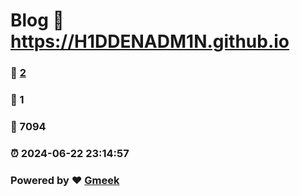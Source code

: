 # Blog :link: https://H1DDENADM1N.github.io 
### :page_facing_up: [2](https://H1DDENADM1N.github.io/tag.html) 
### :speech_balloon: 1 
### :hibiscus: 7094 
### :alarm_clock: 2024-06-22 23:14:57 
### Powered by :heart: [Gmeek](https://github.com/Meekdai/Gmeek)
